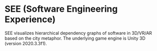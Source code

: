 # SEE (Software Engineering Experience)

SEE visualizes hierarchical dependency graphs of software in 3D/VR/AR based on the city metaphor. The underlying game engine is Unity 3D (version 2020.3.3f1). 
